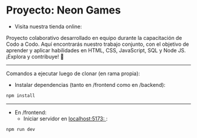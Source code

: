 # Proyecto: Neon Games
- Visita nuestra tienda online:
  
  
Proyecto colaborativo desarrollado en equipo durante la capacitación de Codo a Codo. Aquí encontrarás nuestro trabajo conjunto, con el objetivo de aprender y aplicar habilidades en HTML, CSS, JavaScript, SQL y Node JS. ¡Explora y contribuye! 🚀

--------------------------------------------------------------------------------

Comandos a ejecutar luego de clonar (en rama propia): 

- Instalar dependencias (tanto en /frontend como en /backend): 

```sh
npm install
```

--------------------------------------------------------------------------------

- En /frontend: 
  - Iniciar servidor en [localhost:5173: ](http://localhost:5173/):

```sh
npm run dev
```
